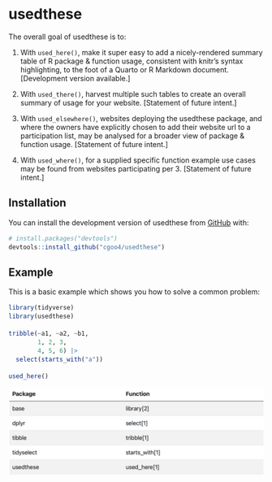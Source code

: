 
<!-- README.md is generated from README.Rmd. Please edit that file -->

# usedthese

<!-- badges: start -->
<!-- badges: end -->

The overall goal of usedthese is to:

1.  With `used_here()`, make it super easy to add a nicely-rendered
    summary table of R package & function usage, consistent with knitr’s
    syntax highlighting, to the foot of a Quarto or R Markdown document.
    \[Development version available.\]

2.  With `used_there()`, harvest multiple such tables to create an
    overall summary of usage for your website. \[Statement of future
    intent.\]

3.  With `used_elsewhere()`, websites deploying the usedthese package,
    and where the owners have explicitly chosen to add their website url
    to a participation list, may be analysed for a broader view of
    package & function usage. \[Statement of future intent.\]

4.  With `used_where()`, for a supplied specific function example use
    cases may be found from websites participating per 3. \[Statement of
    future intent.\]

## Installation

You can install the development version of usedthese from
[GitHub](https://github.com/) with:

``` r
# install.packages("devtools")
devtools::install_github("cgoo4/usedthese")
```

## Example

This is a basic example which shows you how to solve a common problem:

``` r
library(tidyverse)
library(usedthese)

tribble(~a1, ~a2, ~b1,
        1, 2, 3,
        4, 5, 6) |> 
  select(starts_with("a"))

used_here()
```

![](images/image-1783659192.png)
